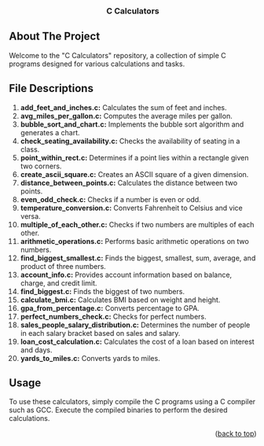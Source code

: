 <div align="center">
<h3 align="center">C Calculators</h3>
</div>


<!-- ABOUT THE PROJECT -->
## About The Project

Welcome to the "C Calculators" repository, a collection of simple C programs designed for various calculations and tasks.


<!-- File Descriptions -->
## File Descriptions

1. **add_feet_and_inches.c:** Calculates the sum of feet and inches.
2. **avg_miles_per_gallon.c:** Computes the average miles per gallon.
3. **bubble_sort_and_chart.c:** Implements the bubble sort algorithm and generates a chart.
4. **check_seating_availability.c:** Checks the availability of seating in a class.
5. **point_within_rect.c:** Determines if a point lies within a rectangle given two corners.
6. **create_ascii_square.c:** Creates an ASCII square of a given dimension.
7. **distance_between_points.c:** Calculates the distance between two points.
8. **even_odd_check.c:** Checks if a number is even or odd.
9. **temperature_conversion.c:** Converts Fahrenheit to Celsius and vice versa.
10. **multiple_of_each_other.c:** Checks if two numbers are multiples of each other.
11. **arithmetic_operations.c:** Performs basic arithmetic operations on two numbers.
12. **find_biggest_smallest.c:** Finds the biggest, smallest, sum, average, and product of three numbers.
13. **account_info.c:** Provides account information based on balance, charge, and credit limit.
14. **find_biggest.c:** Finds the biggest of two numbers.
15. **calculate_bmi.c:** Calculates BMI based on weight and height.
16. **gpa_from_percentage.c:** Converts percentage to GPA.
17. **perfect_numbers_check.c:** Checks for perfect numbers.
18. **sales_people_salary_distribution.c:** Determines the number of people in each salary bracket based on sales and salary.
19. **loan_cost_calculation.c:** Calculates the cost of a loan based on interest and days.
20. **yards_to_miles.c:** Converts yards to miles.


<!-- USAGE EXAMPLES -->
## Usage

To use these calculators, simply compile the C programs using a C compiler such as GCC. Execute the compiled binaries to perform the desired calculations.


<p align="right">(<a href="#readme-top">back to top</a>)</p>